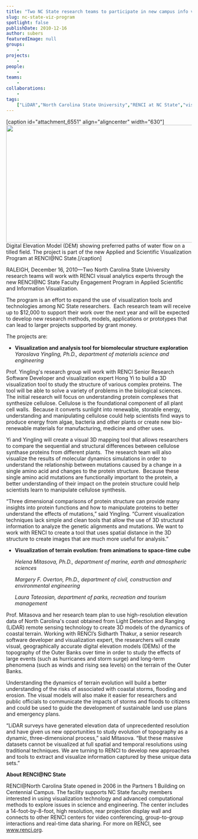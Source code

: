 ```yaml
---
title: "Two NC State research teams to participate in new campus info viz program"
slug: nc-state-viz-program
spotlight: false
publishDate: 2010-12-16
author: subers
featuredImage: null
groups:
    - 
projects:
    - 
people:
    - 
teams: 
    - 
collaborations:
    - 
tags:
    ["LiDAR","North Carolina State University","RENCI at NC State","visualization"]
---
```

[caption id="attachment_6551" align="aligncenter" width="630"]<a href="https://www.renci.org/wp-content/uploads/2010/12/tilled-field1.jpg" rel="Digital Elevation Model (DEM) showing preferred paths of water flow on a tilled field. The project is part of the new Applied and Scientific Visualization Program at RENCI@NC State. "><img class="  wp-image-6551 size-large" title="tilled-field1" src="https://www.renci.org/wp-content/uploads/2010/12/tilled-field1-630x319.jpg" alt="" width="630" height="319" /></a> Digital Elevation Model (DEM) showing preferred paths of water flow on a tilled field. The project is part of the new Applied and Scientific Visualization Program at RENCI@NC State.[/caption]

RALEIGH, December 16, 2010—Two North Carolina State University research teams will work with RENCI visual analytics experts through the new RENCI@NC State Faculty Engagement Program in Applied Scientific and Information Visualization.

The program is an effort to expand the use of visualization tools and technologies among NC State researchers.  Each research team will receive up to $12,000 to support their work over the next year and will be expected to develop new research methods, models, applications or prototypes that can lead to larger projects supported by grant money.<!--more-->

The projects are:
<ul>
	<li><strong>Visualization and analysis tool for biomolecular structure exploration </strong><em>Yaroslava Yingling, Ph.D., department of materials science and engineering</em></li>
</ul>
Prof. Yingling's research group will work with RENCI Senior Research Software Developer and visualization expert Hong Yi to build a 3D visualization tool to study the structure of various complex proteins. The tool will be able to solve a variety of problems in the biological sciences. The initial research will focus on understanding protein complexes that synthesize cellulose. Cellulose is the foundational component of all plant cell walls.  Because it converts sunlight into renewable, storable energy, understanding and manipulating cellulose could help scientists find ways to produce energy from algae, bacteria and other plants or create new bio-renewable materials for manufacturing, medicine and other uses.

Yi and Yingling will create a visual 3D mapping tool that allows researchers to compare the sequential and structural differences between cellulose synthase proteins from different plants.  The research team will also visualize the results of molecular dynamics simulations in order to understand the relationship between mutations caused by a change in a single amino acid and changes to the protein structure.  Because these single amino acid mutations are functionally important to the protein, a better understanding of their impact on the protein structure could help scientists learn to manipulate cellulose synthesis.

“Three dimensional comparisons of protein structure can provide many insights into protein functions and how to manipulate proteins to better understand the effects of mutations,” said Yingling. “Current visualization techniques lack simple and clean tools that allow the use of 3D structural information to analyze the genetic alignments and mutations. We want to work with RENCI to create a tool that uses spatial distance in the 3D structure to create images that are much more useful for analysis.”
<ul>
	<li><strong>Visualization of terrain evolution: from animations to space-time cube</strong>

<em>Helena Mitasova, Ph.D., department of marine, earth and atmospheric sciences

Margery F. Overton, Ph.D., department of civil, construction and environmental engineering

Laura Tateosian, department of parks, recreation and tourism management</em></li>
</ul>
Prof. Mitasova and her research team plan to use high-resolution elevation data of North Carolina's coast obtained from Light Detection and Ranging (LiDAR) remote sensing technology to create 3D models of the dynamics of coastal terrain. Working with RENCI’s Sidharth Thakur, a senior research software developer and visualization expert, the researchers will create visual, geographically accurate digital elevation models (DEMs) of the topography of the Outer Banks over time in order to study the effects of large events (such as hurricanes and storm surge) and long-term phenomena (such as winds and rising sea levels) on the terrain of the Outer Banks.

Understanding the dynamics of terrain evolution will build a better understanding of the risks of associated with coastal storms, flooding and erosion. The visual models will also make it easier for researchers and public officials to communicate the impacts of storms and floods to citizens and could be used to guide the development of sustainable land use plans and emergency plans.

“LiDAR surveys have generated elevation data of unprecedented resolution and have given us new opportunities to study evolution of topography as a dynamic, three-dimensional process,” said Mitasova. “But these massive datasets cannot be visualized at full spatial and temporal resolutions using traditional techniques. We are turning to RENCI to develop new approaches and tools to extract and visualize information captured by these unique data sets.”

<strong>About RENCI@NC State</strong>

RENCI@North Carolina State opened in 2006 in the Partners 1 Building on Centennial Campus. The facility supports NC State faculty members interested in using visualization technology and advanced computational methods to explore issues in science and engineering. The center includes a 14-foot-by-8-foot, high resolution, rear projection display wall and connects to other RENCI centers for video conferencing, group-to-group interactions and real-time data sharing. For more on RENCI, see <a href="https://www.renci.org">www.renci.org</a>.
